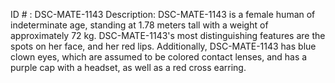 ID # : DSC-MATE-1143
Description: DSC-MATE-1143 is a female human of indeterminate age, standing at 1.78 meters tall with a weight of approximately 72 kg. DSC-MATE-1143's most distinguishing features are the spots on her face, and her red lips. Additionally, DSC-MATE-1143 has blue clown eyes, which are assumed to be colored contact lenses, and has a purple cap with a headset, as well as a red cross earring.